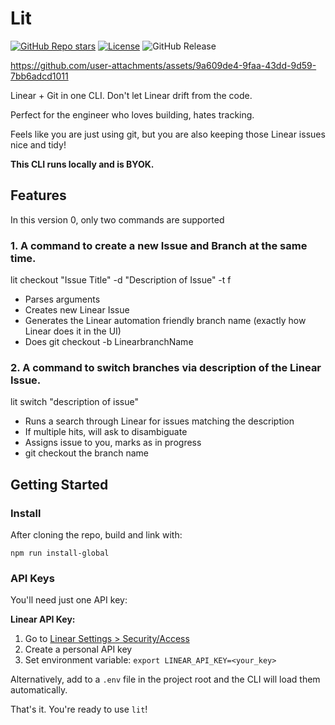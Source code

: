 # Lit

[![GitHub Repo stars](https://img.shields.io/github/stars/tekaratzas/lit-cli?style=social)](https://github.com/tekaratzas/lit-cli)
[![License](https://img.shields.io/github/license/tekaratzas/lit-cli)](https://github.com/tekaratzas/lit-cli/blob/main/LICENSE)
![GitHub Release](https://img.shields.io/github/v/release/tekaratzas/lit-cli)



https://github.com/user-attachments/assets/9a609de4-9faa-43dd-9d59-7bb6adcd1011



Linear + Git in one CLI. Don't let Linear drift from the code.

Perfect for the engineer who loves building, hates tracking.

Feels like you are just using git, but you are also keeping those Linear issues nice and tidy!

**This CLI runs locally and is BYOK.**

## Features

In this version 0, only two commands are supported

### 1. A command to create a new Issue and Branch at the same time.

lit checkout "Issue Title" -d "Description of Issue" -t f

- Parses arguments
- Creates new Linear Issue
- Generates the Linear automation friendly branch name (exactly how Linear does it in the UI)
- Does git checkout -b LinearbranchName

### 2. A command to switch branches via description of the Linear Issue.

lit switch "description of issue"

- Runs a search through Linear for issues matching the description
- If multiple hits, will ask to disambiguate
- Assigns issue to you, marks as in progress
- git checkout the branch name

## Getting Started

### Install

After cloning the repo, build and link with:

```
npm run install-global
```

### API Keys

You'll need just one API key:

**Linear API Key:**
1. Go to [Linear Settings > Security/Access](https://linear.app/settings/account/security)
2. Create a personal API key
3. Set environment variable: `export LINEAR_API_KEY=<your_key>`


Alternatively, add to a `.env` file in the project root and the CLI will load them automatically.

That's it. You're ready to use `lit`!

